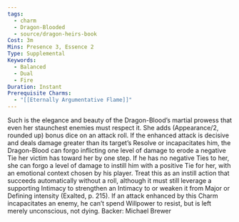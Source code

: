 ```yaml
---
tags:
  - charm
  - Dragon-Blooded
  - source/dragon-heirs-book
Cost: 3m
Mins: Presence 3, Essence 2
Type: Supplemental
Keywords:
  - Balanced
  - Dual
  - Fire
Duration: Instant
Prerequisite Charms:
  - "[[Eternally Argumentative Flame]]"
---
```

Such is the elegance and beauty of the Dragon-Blood’s martial prowess that even her staunchest enemies must respect it. She adds (Appearance/2, rounded up) bonus dice on an attack roll. If the enhanced attack is decisive and deals damage greater than its target’s Resolve or incapacitates him, the Dragon-Blood can forgo inflicting one level of damage to erode a negative Tie her victim has toward her by one step. If he has no negative Ties to her, she can forgo a level of damage to instill him with a positive Tie for her, with an emotional context chosen by his player. Treat this as an instill action that succeeds automatically without a roll, although it must still leverage a supporting Intimacy to strengthen an Intimacy to or weaken it from Major or Defining intensity (Exalted, p. 215). If an attack enhanced by this Charm incapacitates an enemy, he can’t spend Willpower to resist, but is left merely unconscious, not dying.
Backer: Michael Brewer